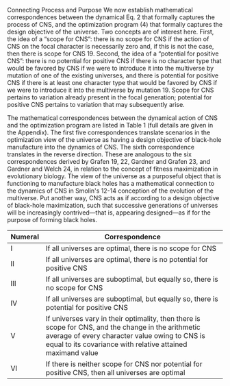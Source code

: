 Connecting Process and Purpose
We now establish mathematical correspondences between the dynamical Eq. 2 that formally captures the process of CNS, and the optimization program (4) that formally captures the design objective of the universe. Two concepts are of interest here. First, the idea of a “scope for CNS”: there is no scope for CNS if the action of CNS on the focal character is necessarily zero and, if this is not the case, then there is scope for CNS 19. Second, the idea of a “potential for positive CNS”: there is no potential for positive CNS if there is no character type that would be favored by CNS if we were to introduce it into the multiverse by mutation of one of the existing universes, and there is potential for positive CNS if there is at least one character type that would be favored by CNS if we were to introduce it into the multiverse by mutation 19. Scope for CNS pertains to variation already present in the focal generation; potential for positive CNS pertains to variation that may subsequently arise.

The mathematical correspondences between the dynamical action of CNS and the optimization program are listed in Table 1 (full details are given in the Appendix). The first five correspondences translate scenarios in the optimization view of the universe as having a design objective of black-hole manufacture into the dynamics of CNS. The sixth correspondence translates in the reverse direction. These are analogous to the six correspondences derived by Grafen 19, 22, Gardner and Grafen 23, and Gardner and Welch 24, in relation to the concept of fitness maximization in evolutionary biology. The view of the universe as a purposeful object that is functioning to manufacture black holes has a mathematical connection to the dynamics of CNS in Smolin's 12-14 conception of the evolution of the multiverse. Put another way, CNS acts as if according to a design objective of black-hole maximization, such that successive generations of universes will be increasingly contrived—that is, appearing designed—as if for the purpose of forming black holes.

|Numeral|Correspondence|
---|---|
I|If all universes are optimal, there is no scope for CNS|
II|If all universes are optimal, there is no potential for positive CNS|
III|If all universes are suboptimal, but equally so, there is no scope for CNS|
IV|If all universes are suboptimal, but equally so, there is potential for positive CNS|
V|If universes vary in their optimality, then there is scope for CNS, and the change in the arithmetic average of every character value owing to CNS is equal to its covariance with relative attained maximand value|
VI|If there is neither scope for CNS nor potential for positive CNS, then all universes are optimal|